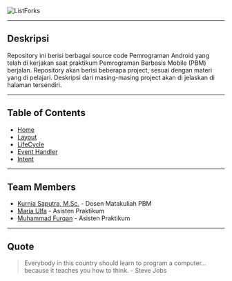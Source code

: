 ![ListForks](https://raw.github.com/fueerqan/PBM-Praktikum-2017/master/title.png)

<hr>

## Deskripsi

Repository ini berisi berbagai source code Pemrograman Android yang telah di kerjakan saat praktikum Pemrograman Berbasis Mobile (PBM) berjalan. Repository akan berisi beberapa project, sesuai dengan materi yang di pelajari. Deskripsi dari masing-masing project akan di jelaskan di halaman tersendiri.

<hr>

## Table of Contents

* [Home](https://github.com/fueerqan/PBM-Praktikum-2017)
* [Layout](https://github.com/fueerqan/PBM-Praktikum-2017/tree/master/Layout)
* [LifeCycle](https://github.com/fueerqan/PBM-Praktikum-2017/tree/master/LifeCycleEvents)
* [Event Handler](https://github.com/fueerqan/PBM-Praktikum-2017/tree/master/EventHandler)
* [Intent](https://github.com/fueerqan/PBM-Praktikum-2017/tree/master/Intent)

<hr>

## Team Members

* [Kurnia Saputra, M.Sc.](http://informatika.unsyiah.ac.id/kurnia/) - Dosen Matakuliah PBM
* [Maria Ulfa]() - Asisten Praktikum
* [Muhammad Furqan](https://github.com/fueerqan) - Asisten Praktikum

<hr>

## Quote

> Everybody in this country should learn to program a computer... because it teaches you how to think. - Steve Jobs
